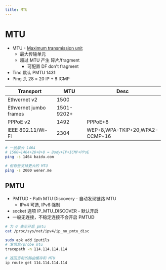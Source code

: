 ```yaml
---
title: MTU
---
```


# MTU

- MTU - [Maximum transmission unit](https://en.wikipedia.org/wiki/Maximum_transmission_unit)
  - 最大传输单元
  - 超过 MTU 产生 碎片/fragment
    - 可配置 DF don't fragment
- Tinc 默认 PMTU 1431
- Ping 头 28 = 20 IP + 8 ICMP

| Transport              | MTU        | Desc                           |
| ---------------------- | ---------- | ------------------------------ |
| Ethvernet v2           | 1500       |
| Ethvernet jumbo frames | 1501-9202+ |
| PPPoE v2               | 1492       | PPPoE+8                        |
| IEEE 802.11/Wi-Fi      | 2304       | WEP+8,WPA-TKIP+20,WPA2-CCMP+16 |

```bash
# 一般最大 1464
# 1500=1464+20+8+8 = Body+IP+ICMP+PPoE
ping -s 1464 baidu.com

# 但有些支持更大的 MTU
ping -s 2000 wener.me
```

## PMTU

- PMTUD - Path MTU Discovery - 自动发现链路 MTU
  - IPv4 可选, IPv6 强制
- socket 选项 IP_MTU_DISCOVER - 默认开启
- 一般无连接，不稳定连接不会开启 PMTUD

```bash
# 为 0 表示开启 pmtu
cat /proc/sys/net/ipv4/ip_no_pmtu_disc

sudo apk add iputils
# 发信息/probe mtu
tracepath -n 114.114.114.114

# 返回当前的路由缓存和 MTU
ip route get 114.114.114.114
```
